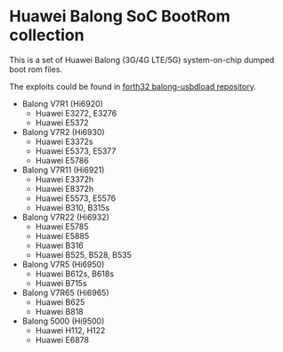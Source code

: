 Huawei Balong SoC BootRom collection
====================================

This is a set of Huawei Balong (3G/4G LTE/5G) system-on-chip dumped boot rom files.

The exploits could be found in [forth32 balong-usbdload repository](https://github.com/forth32/balong-usbdload/pull/50).

* Balong V7R1 (Hi6920)
    - Huawei E3272, E3276
    - Huawei E5372
* Balong V7R2 (Hi6930)
    - Huawei E3372s
    - Huawei E5373, E5377
    - Huawei E5786
* Balong V7R11 (Hi6921)
    - Huawei E3372h
    - Huawei E8372h
    - Huawei E5573, E5576
    - Huawei B310, B315s
* Balong V7R22 (Hi6932)
    - Huawei E5785
    - Huawei E5885
    - Huawei B316
    - Huawei B525, B528, B535
* Balong V7R5 (Hi6950)
    - Huawei B612s, B618s
    - Huawei B715s
* Balong V7R65 (Hi6965)
    - Huawei B625
    - Huawei B818
* Balong 5000 (Hi9500)
    - Huawei H112, H122
    - Huawei E6878
